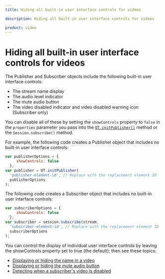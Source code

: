 ```yaml
---
title: Hiding all built-in user interface controls for videos

description: Hiding all built-in user interface controls for videos

product: video
---
```


# Hiding all built-in user interface controls for videos

The Publisher and Subscriber objects include the following built-in user interface controls:

- The stream name display
- The audio level indicator
- The mute audio button
- The video disabled indicator and video disabled warning icon (Subscriber only)

You can disable all of these by setting the `showControls` property to `false` in the `properties` parameter you pass into the [`OT.initPublisher()`](/sdk/stitch/video-js-reference/OT.html#initPublisher) method or the `Session.subscribe()` method.

For example, the following code creates a Publisher object that includes no built-in user interface controls:

```javascript
var publisherOptions = {
     showControls: false
  };
var publisher = OT.initPublisher(
  'publisher-element-id', // Replace with the replacement element ID
  publisherOptions
);
```

The following code creates a Subscriber object that includes no built-in user interface controls:

```javascript
var subscriberOptions = {
     showControls: false
  };
var subscriber = session.subscribe(stream,
  'subscriber-element-id', // Replace with the replacement element ID
  subscriberOptions
);
```

You can control the display of individual user interface controls by leaving the showControls property set to true (the default); then see these topics:

- [Displaying or hiding the name in a video](/video/tutorials/video-ui-customization/video/video-ui-customization/js/hiding-video-name/javascript)
- [Displaying or hiding the mute audio button](/video/tutorials/video-ui-customization/video/video-ui-customization/js/hiding-mute-button/javascript)
- [Detecting when a subscriber's video is disabled](/video/tutorials/subscribe-streams/video/subscribe-streams/javascript/5-manage-subscriber-streams/javascript#detecting-when-a-subscriber-s-video-is-disabled)